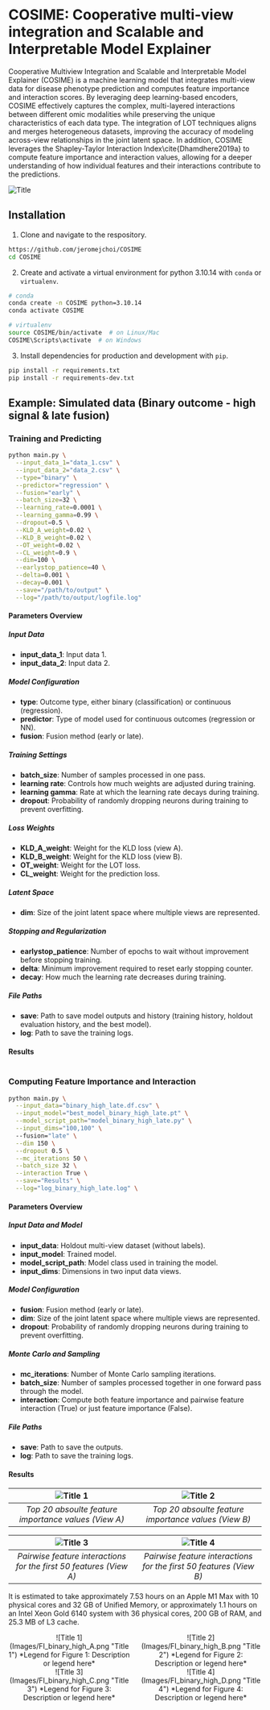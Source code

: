 # COSIME: Cooperative multi-view integration and Scalable and Interpretable Model Explainer

Cooperative Multiview Integration and Scalable and Interpretable Model Explainer (COSIME) is a machine learning model that integrates multi-view data for disease phenotype prediction and computes feature importance and interaction scores. By leveraging deep learning-based encoders, COSIME effectively captures the complex, multi-layered interactions between different omic modalities while preserving the unique characteristics of each data type. The integration of LOT techniques aligns and merges heterogeneous datasets, improving the accuracy of modeling across-view relationships in the joint latent space. In addition, COSIME leverages the Shapley-Taylor Interaction Index\cite{Dhamdhere2019a} to compute feature importance and interaction values, allowing for a deeper understanding of how individual features and their interactions contribute to the predictions.

![Title](Images/Fig1_Coop_Git.png "Title")

## Installation
1. Clone and navigate to the respository.
```bash
https://github.com/jeromejchoi/COSIME
cd COSIME
```
2. Create and activate a virtual environment for python 3.10.14 with `conda` or `virtualenv`.
```bash
# conda
conda create -n COSIME python=3.10.14
conda activate COSIME

# virtualenv
source COSIME/bin/activate  # on Linux/Mac
COSIME\Scripts\activate  # on Windows
```
3. Install dependencies for production and development with `pip`.
```bash
pip install -r requirements.txt
pip install -r requirements-dev.txt
```
## Example: Simulated data (Binary outcome - high signal & late fusion)
### Training and Predicting
```bash
python main.py \
  --input_data_1="data_1.csv" \
  --input_data_2="data_2.csv" \
  --type="binary" \
  --predictor="regression" \
  --fusion="early" \
  --batch_size=32 \
  --learning_rate=0.0001 \
  --learning_gamma=0.99 \
  --dropout=0.5 \
  --KLD_A_weight=0.02 \
  --KLD_B_weight=0.02 \
  --OT_weight=0.02 \
  --CL_weight=0.9 \
  --dim=100 \
  --earlystop_patience=40 \
  --delta=0.001 \
  --decay=0.001 \
  --save="/path/to/output" \
  --log="/path/to/output/logfile.log"
```
#### Parameters Overview

##### Input Data
- **input_data_1**: Input data 1.
- **input_data_2**: Input data 2.

##### Model Configuration
- **type**: Outcome type, either binary (classification) or continuous (regression).
- **predictor**: Type of model used for continuous outcomes (regression or NN).
- **fusion**: Fusion method (early or late).

##### Training Settings
- **batch_size**: Number of samples processed in one pass.
- **learning rate**: Controls how much weights are adjusted during training.
- **learning gamma**: Rate at which the learning rate decays during training.
- **dropout**: Probability of randomly dropping neurons during training to prevent overfitting.

##### Loss Weights
- **KLD_A_weight**: Weight for the KLD loss (view A).
- **KLD_B_weight**: Weight for the KLD loss (view B).
- **OT_weight**: Weight for the LOT loss.
- **CL_weight**: Weight for the prediction loss.

##### Latent Space
- **dim**: Size of the joint latent space where multiple views are represented.

##### Stopping and Regularization
- **earlystop_patience**: Number of epochs to wait without improvement before stopping training.
- **delta**: Minimum improvement required to reset early stopping counter.
- **decay**: How much the learning rate decreases during training.

##### File Paths
- **save**: Path to save model outputs and history (training history, holdout evaluation history, and the best model).
- **log**: Path to save the training logs.


#### Results
```bash
```


### Computing Feature Importance and Interaction
```bash
python main.py \
  --input_data="binary_high_late.df.csv" \
  --input_model="best_model_binary_high_late.pt" \
  --model_script_path="model_binary_high_late.py" \
  --input_dims="100,100" \ 
  --fusion="late" \
  --dim 150 \
  --dropout 0.5 \
  --mc_iterations 50 \
  --batch_size 32 \
  --interaction True \
  --save="Results" \
  --log="log_binary_high_late.log" \
```
#### Parameters Overview

##### Input Data and Model
- **input_data**: Holdout multi-view dataset (without labels).
- **input_model**: Trained model.
- **model_script_path**: Model class used in training the model.
- **input_dims**: Dimensions in two input data views.

##### Model Configuration
- **fusion**: Fusion method (early or late).
- **dim**: Size of the joint latent space where multiple views are represented.
- **dropout**: Probability of randomly dropping neurons during training to prevent overfitting.

##### Monte Carlo and Sampling
- **mc_iterations**: Number of Monte Carlo sampling iterations.
- **batch_size**: Number of samples processed together in one forward pass through the model.
- **interaction**: Compute both feature importance and pairwise feature interaction (True) or just feature importance (False).

##### File Paths
- **save**: Path to save the outputs.
- **log**: Path to save the training logs.

  
#### Results
| ![Title 1](Images/FI_binary_high_A.png "Title 1") | ![Title 2](Images/FI_binary_high_B.png "Title 2") |
|:-------------------------------------------------:|:-------------------------------------------------:|
| *Top 20 absoulte feature importance values (View A)* | *Top 20 absoulte feature importance values (View B)* |

| ![Title 3](Images/SI_binary_high_A.png "Title 3") | ![Title 4](Images/SI_binary_high_B.png "Title 4") |
|:-------------------------------------------------:|:-------------------------------------------------:|
| *Pairwise feature interactions for the first 50 features (View A)* | *Pairwise feature interactions for the first 50 features (View B)* |

It is estimated to take approximately 7.53 hours on an Apple M1 Max with 10 physical cores and 32 GB of Unified Memory, or approximately 1.1 hours on an Intel Xeon Gold 6140 system with 36 physical cores, 200 GB of RAM, and 25.3 MB of L3 cache.

<div style="display: flex; flex-wrap: wrap; justify-content: space-between;">

<div style="width: 48%; text-align: center;">
  ![Title 1](Images/FI_binary_high_A.png "Title 1")  
  *Legend for Figure 1: Description or legend here*
</div>

<div style="width: 48%; text-align: center;">
  ![Title 2](Images/FI_binary_high_B.png "Title 2")  
  *Legend for Figure 2: Description or legend here*
</div>

</div>

<div style="display: flex; flex-wrap: wrap; justify-content: space-between;">

<div style="width: 48%; text-align: center;">
  ![Title 3](Images/FI_binary_high_C.png "Title 3")  
  *Legend for Figure 3: Description or legend here*
</div>

<div style="width: 48%; text-align: center;">
  ![Title 4](Images/FI_binary_high_D.png "Title 4")  
  *Legend for Figure 4: Description or legend here*
</div>

</div>

